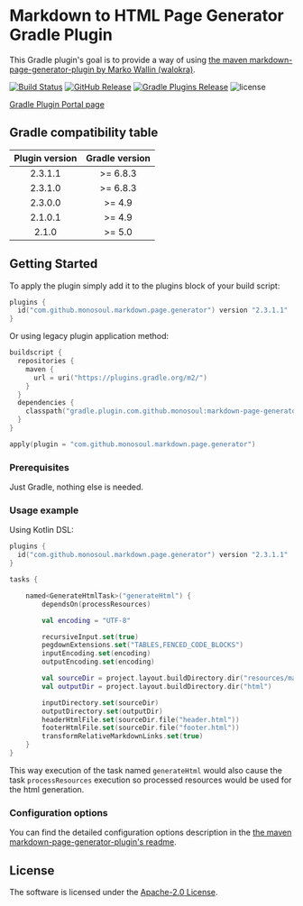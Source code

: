 # Markdown to HTML Page Generator Gradle Plugin
This Gradle plugin's goal is to provide a way of using [the maven markdown-page-generator-plugin by Marko Wallin (walokra)](https://github.com/walokra/markdown-page-generator-plugin).

[![Build Status](https://github.com/monosoul/markdown-page-generator-gradle-plugin/actions/workflows/build-on-push-to-master.yml/badge.svg?branch=master)](https://github.com/monosoul/markdown-page-generator-gradle-plugin/actions/workflows/build-on-push-to-master.yml?query=branch%3Amaster)
[![GitHub Release](https://img.shields.io/github/release/monosoul/markdown-page-generator-gradle-plugin.svg?label=GitHub%20Release)](https://github.com/monosoul/markdown-page-generator-gradle-plugin/releases)
[![Gradle Plugins Release](https://img.shields.io/maven-metadata/v/https/plugins.gradle.org/m2/com/github/monosoul/markdown/page/generator/com.github.monosoul.markdown.page.generator.gradle.plugin/maven-metadata.xml.svg?label=Gradle%20Plugin%20Portal)](https://plugins.gradle.org/plugin/com.github.monosoul.markdown.page.generator)
![license](https://img.shields.io/github/license/monosoul/markdown-page-generator-gradle-plugin.svg)
 
[Gradle Plugin Portal page](https://plugins.gradle.org/plugin/com.github.monosoul.markdown.page.generator)

## Gradle compatibility table
| Plugin version | Gradle version |
|:----------------:|:--------------:|
| 2.3.1.1 | \>= 6.8.3 |
| 2.3.1.0 | \>= 6.8.3 |
| 2.3.0.0 | \>= 4.9 |
| 2.1.0.1 | \>= 4.9 |
| 2.1.0 | \>= 5.0 |

## Getting Started
To apply the plugin simply add it to the plugins block of your build script:
```kotlin
plugins {
  id("com.github.monosoul.markdown.page.generator") version "2.3.1.1"
}
```

Or using legacy plugin application method:
```kotlin
buildscript {
  repositories {
    maven {
      url = uri("https://plugins.gradle.org/m2/")
    }
  }
  dependencies {
    classpath("gradle.plugin.com.github.monosoul:markdown-page-generator-gradle-plugin:2.3.1.1")
  }
}

apply(plugin = "com.github.monosoul.markdown.page.generator")
```

### Prerequisites
Just Gradle, nothing else is needed.

### Usage example
Using Kotlin DSL:
```kotlin
plugins {
  id("com.github.monosoul.markdown.page.generator") version "2.3.1.1"
}

tasks {

    named<GenerateHtmlTask>("generateHtml") {
        dependsOn(processResources)

        val encoding = "UTF-8"

        recursiveInput.set(true)
        pegdownExtensions.set("TABLES,FENCED_CODE_BLOCKS")
        inputEncoding.set(encoding)
        outputEncoding.set(encoding)

        val sourceDir = project.layout.buildDirectory.dir("resources/main/markdown")
        val outputDir = project.layout.buildDirectory.dir("html")

        inputDirectory.set(sourceDir)
        outputDirectory.set(outputDir)
        headerHtmlFile.set(sourceDir.file("header.html"))
        footerHtmlFile.set(sourceDir.file("footer.html"))
        transformRelativeMarkdownLinks.set(true)
    }
}
```
This way execution of the task named `generateHtml` would also cause the task `processResources` execution so processed resources would 
be used for the html generation.

### Configuration options
You can find the detailed configuration options description in the [the maven markdown-page-generator-plugin's readme](https://github.com/walokra/markdown-page-generator-plugin/blob/master/Readme.md).
    
## License
The software is licensed under the [Apache-2.0 License](LICENSE).
